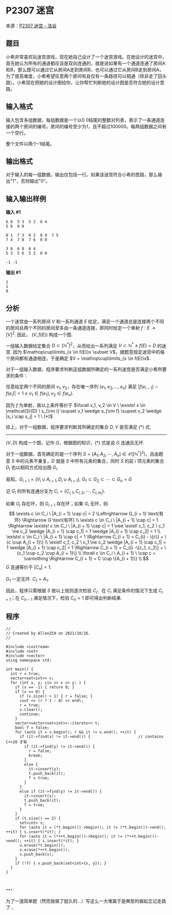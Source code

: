 # P2307 迷宫

来源：[P2307 迷宫 - 洛谷](https://www.luogu.com.cn/problem/P2307)

## 题目

小希非常喜欢玩迷宫游戏，现在她自己设计了一个迷宫游戏。在她设计的迷宫中，首先她认为所有的通道都应该是双向连通的，就是说如果有一个通道连通了房间A和B，那么既可以通过它从房间A走到房间B，也可以通过它从房间B走到房间A，为了提高难度，小希希望任意两个房间有且仅有一条路径可以相通（除非走了回头路）。小希现在把她的设计图给你，让你帮忙判断她的设计图是否符合她的设计思路。

## 输入格式

输入包含多组数据，每组数据是一个以0 0结尾的整数对列表，表示了一条通道连接的两个房间的编号。房间的编号至少为1，且不超过100000。每两组数据之间有一个空行。

整个文件以两个-1结尾。

## 输出格式

对于输入的每一组数据，输出仅包括一行。如果该迷宫符合小希的思路，那么输出"1"，否则输出"0"。

## 输入输出样例

**输入 #1**

```
6 8  5 3  5 2  6 4
5 6  0 0

8 1  7 3  6 2  8 9  7 5
7 4  7 8  7 6  0 0

3 8  6 8  6 4
5 3  5 6  5 2  0 0

-1 -1
```

**输出 #1**

```
1
1
0
```

## 分析

一个迷宫由一系列房间 $V$ 和一系列通道 $E$ 给定，满足一个通道总是连接两个不同的房间且两个不同的房间至多由一条通道连接，即同时给定一个单射 $f : E \to [V]^2$. 因此， $(V, f(E))$ 构成一个图.

一组输入数据给定集合 $D \subset [\mathbb{N}^*]^2$，从而给出一系列满足 $V \subset \mathbb{N}^* \wedge f(E) = D$  的迷宫. 因为 $\mathop\cup\limits_{x \in f(E)}x \subset V$，据题意规定迷宫中的每个房间都有通道相连，于是确定 $V = \mathop\cup\limits_{x \in f(E)}x$.

对于一组输入数据，程序要求判断这组数据所确定的一系列迷宫是否满足小希所要求的条件：

任意给定两个不同的房间 $v_1, v_2$，存在唯一序列 $(e_1, e_2, \dots, e_n)$ 满足 $|f(e_{i - 1}) \cap f(e_i)| = 1 \wedge v_1 \in f(e_1), v_2 \in f(e_n)$. 

因为 $f$ 为单射，故以上条件等价于 $\forall v_1, v_2 \in V \ \exists! s \in \mathcal{S}(D) \ s_{\rm i} \supset v_1 \wedge s_{\rm f} \supset v_2 \wedge |s_i \cap s_j| = 1 \ (*)$

综上，对于一组数据，程序要求判断其所确定的集合 $D, V$ 是否满足 $(*)$ 式.

---

$(V, D)$ 构成一个图，记作 $G$，根据图的知识，$(*)$ 式是说 $G$ 连通且无环.

对于一组数据，首先确定的是一个序列 $S = (A_1, A_2, \cdots, A_n) \in \mathcal{S}([\mathbb{N}^*]^2)$，且由题意 $S$ 中的元素不重复，$D$ 就是 $S$ 中所有元素的集合，同时 $S$ 的前 $i$ 项元素的集合 $D_i$ 也以相同方式给出图 $G_i$.

易知，$G_{i + 1} = (V_{i} \cup A_{i + 1}, D_{i} \cup A_{i + 1}), \ G_1 \subset G_2 \subset \cdots \subset G_n = G$

记 $G_i$ 的所有连通分支为 $C_i = \{C_{i,1}, C_{i, 2}, \cdots, C_{i, m_i}\}$.

如果 $G_i$ 存在环，则 $G_{i + 1}$ 存在环；如果 $G_i$ 无环，则
$$
\exists c \in C_i \ |A_{i + 1} \cap c| = 2 \Leftrightarrow G_{i + 1} \text{有环} \Rightarrow G \text{有环} \\
\exists c \in C_i \ |A_{i + 1} \cap c| = 1 \Rightarrow \exists! c \in C_i \ |A_{i + 1} \cap c| = 1 \vee \exist! c_1, c_2 \ c_1 \ne c_2 \wedge |A_{i + 1} \cap c_1| = 1 \wedge |A_{i + 1} \cap c_2| = 1 \\
\exists! c \in C_i \ |A_{i + 1} \cap c| = 1 \Rightarrow C_{i + 1} = C_{i} - \{c\} + \{c \cup A_{i + 1}\} \\
\exist! c_1, c_2 \ c_1 \ne c_2 \wedge |A_{i + 1} \cap c_1| = 1 \wedge |A_{i + 1} \cap c_2| = 1 \Rightarrow C_{i + 1} = C_{i} -\{c_1, c_2\} + \{c_1 \cup c_2 \cup A_{i + 1}\} \\
\forall c \in C_i \ A_{i + 1} \ \cap c = \varnothing \Rightarrow C_{i + 1} = C \cup \{A_{i + 1}\} \\
$$
$G$ 连通等价于 $|C_n| = 1$.

$G_1$ 一定无环. $C_1 = A_1$.

因此，程序只需根据 $S$ 按以上规则逐次检验 $C_{i}$、在 $C_{i}$ 满足条件的情况下生成 $C_{i + 1}$；在 $C_{n - 1}$ 满足情况下，检验 $C_{n} = 1$ 即可得出判断结果.

## 程序

```
//
// Created by AllenZCH on 2021/10/26.
//

#include <iostream>
#include <set>
#include <vector>
using namespace std;

int main() {
  int r = true;
  vector<set<int>> v;
  for (int x, y; cin >> x >> y; ) {
    if (x == -1) { return 0; }
    if (x == 0) {
      if (v.size() > 1) { r = false; }
      cout << (r ? 1 : 0) << endl;
      r = true;
      v.clear();
      continue;
    }
    vector<vector<set<int>>::iterator> t;
    bool f = false;
    for (auto it = v.begin(); r && it != v.end(); ++it) {
      if (it->find(x) != it->end()) {                     // contains C++20 才有
        if (it->find(y) != it->end()) {
          r = false;
          break;
        }
        else {
          it->insert(y);
          t.push_back(it);
          f = true;
        }
      }
      else if (it->find(y) != it->end()) {
        it->insert(x);
        t.push_back(it);
        f = true;
      }
    }
    if (t.size() == 2) {
      set<int> s;
      for (auto it = (*t.begin())->begin(); it != (*t.begin())->end(); ++it) { s.insert(*it); }
      for (auto it = (*++t.begin())->begin(); it != (*++t.begin())->end(); ++it) { s.insert(*it); }
      v.erase(*t.begin());
      v.erase(*++t.begin());
      v.push_back(s);
    }
    if (!f) { v.push_back(set<int>{x, y}); }
  }
}
```

## ...

为了一道简单题（然而我做了挺久的...）写这么一大堆属于是典型的蜈蚣忘记走路了...
